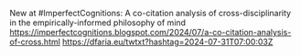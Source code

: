 New at #ImperfectCognitions: A co-citation analysis of cross-disciplinarity in the empirically-informed philosophy of mind https://imperfectcognitions.blogspot.com/2024/07/a-co-citation-analysis-of-cross.html https://dfaria.eu/twtxt?hashtag=2024-07-31T07:00:03Z